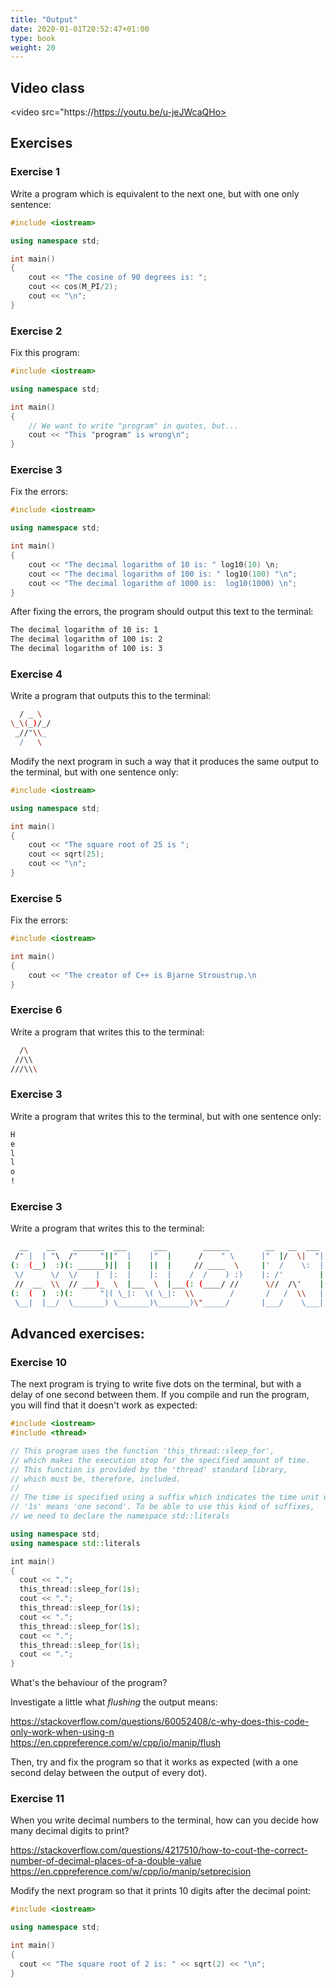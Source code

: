 ```yaml
---
title: "Output"
date: 2020-01-01T20:52:47+01:00
type: book
weight: 20
---
```


## Video class

<video src="https://https://youtu.be/u-jeJWcaQHo>

## Exercises

### Exercise 1
Write a program which is equivalent to the next one, but with one only sentence:

```C++
#include <iostream>

using namespace std;

int main()
{
    cout << "The cosine of 90 degrees is: ";
    cout << cos(M_PI/2);
    cout << "\n";
}
```

### Exercise 2
Fix this program:
```C++
#include <iostream>

using namespace std;

int main()
{
    // We want to write "program" in quotes, but...
    cout << "This "program" is wrong\n";
}
```

### Exercise 3
Fix the errors:
```C++
#include <iostream>

using namespace std;

int main()
{
    cout << "The decimal logarithm of 10 is: " log10(10) \n;
    cout << "The decimal logarithm of 100 is: " log10(100) "\n";
    cout << "The decimal logarithm of 1000 is:  log10(1000) \n";
}
```
After fixing the errors, the program should output this text to the terminal:
```bash
The decimal logarithm of 10 is: 1
The decimal logarithm of 100 is: 2
The decimal logarithm of 100 is: 3
```

### Exercise 4
Write a program that outputs this to the terminal:
```bash
  / _ \
\_\(_)/_/
 _//"\\_
  /   \
```
Modify the next program in such a way that it produces the same output to the terminal, but with one sentence only:
```C++
#include <iostream>

using namespace std;

int main()
{
    cout << "The square root of 25 is ";
    cout << sqrt(25);
    cout << "\n";
}
```

### Exercise 5
Fix the errors:
```C++
#include <iostream>

int main()
{
    cout << "The creator of C++ is Bjarne Stroustrup.\n
}
```

### Exercise 6

Write a program that writes this to the terminal:
```bash
  /\
 //\\
///\\\
```

### Exercise 3
Write a program that writes this to the terminal, but with one sentence only:
```bash
H
e
l
l
o
!
```

### Exercise 3

Write a program that writes this to the terminal:

```bash
  __    __    _______  ___      ___        ______        __   __  ___     ______     _______   ___       ________
 /" |  | "\  /"     "||"  |    |"  |      /    " \      |"  |/  \|  "|   /    " \   /"      \ |"  |     |"      "\
(:  (__)  :)(: ______)||  |    ||  |     // ____  \     |'  /    \:  |  // ____  \ |:        |||  |     (.  ___  :)
 \/      \/  \/    |  |:  |    |:  |    /  /    ) :)    |: /'        | /  /    ) :)|_____/   )|:  |     |: \   ) ||
 //  __  \\  // ___)_  \  |___  \  |___(: (____/ //      \//  /\'    |(: (____/ //  //      /  \  |___  (| (___\ ||
(:  (  )  :)(:      "|( \_|:  \( \_|:  \\        /       /   /  \\   | \        /  |:  __   \ ( \_|:  \ |:       :)
 \__|  |__/  \_______) \_______)\_______)\"_____/       |___/    \___|  \"_____/   |__|  \___) \_______)(________/
```

## Advanced exercises:

### Exercise 10

The next program is trying to write five dots on the terminal, but with a delay of one second between them. If you compile and run the program, you will find that it doesn't work as expected:

```C++
#include <iostream>
#include <thread>

// This program uses the function 'this_thread::sleep_for',
// which makes the execution stop for the specified amount of time.
// This function is provided by the 'thread' standard library,
// which must be, therefore, included.
//
// The time is specified using a suffix which indicates the time unit used:
// '1s' means 'one second'. To be able to use this kind of suffixes,
// we need to declare the namespace std::literals

using namespace std;
using namespace std::literals

int main()
{
  cout << ".";
  this_thread::sleep_for(1s);
  cout << ".";
  this_thread::sleep_for(1s);
  cout << ".";
  this_thread::sleep_for(1s);
  cout << ".";
  this_thread::sleep_for(1s);
  cout << ".";
}
```

What's the behaviour of the program?

Investigate a little what *flushing* the output means:

https://stackoverflow.com/questions/60052408/c-why-does-this-code-only-work-when-using-n
https://en.cppreference.com/w/cpp/io/manip/flush

Then, try and fix the program so that it works as expected (with a one second delay between the output of every dot).

### Exercise 11

When you write decimal numbers to the terminal, how can you decide how many decimal digits to print?

https://stackoverflow.com/questions/4217510/how-to-cout-the-correct-number-of-decimal-places-of-a-double-value
https://en.cppreference.com/w/cpp/io/manip/setprecision

Modify the next program so that it prints 10 digits after the decimal point:

```C++
#include <iostream>

using namespace std;

int main()
{
  cout << "The square root of 2 is: " << sqrt(2) << "\n";
}
```

